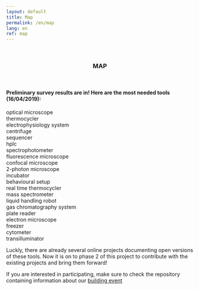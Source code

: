 ```yaml
---
layout: default
title: Map
permalink: /en/map
lang: en
ref: map
---
```


<br>

  <center>
    <h3> MAP </h3>
  </center>

<br>

#### Preliminary survey results are in! Here are the most needed tools (16/04/2019):

optical microscope  
thermocycler  
electrophysiology system  
centrifuge  
sequencer  
hplc  
spectrophotometer  
fluorescence microscope  
confocal microscope  
2-photon microscope  
incubator  
behavioural setup  
real time thermocycler  
mass spectrometer  
liquid handling robot  
gas chromatography system  
plate reader  
electron microscope  
freezer  
cytometer  
transilluminator

Luckly, there are already several online projects
documenting open versions of these tools. Now it is on to phase 2 of this project to contribute with the existing projects and bring them forward!

If you are interested in participating, make sure to check the repository containing information about our [building event](https://github.com/FOSH-following-demand/building_event)
